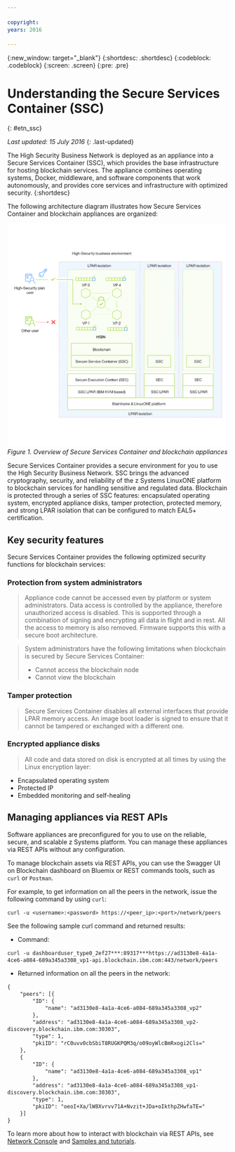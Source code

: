```yaml
---

copyright:
years: 2016

---
```


{:new_window: target="_blank"}
{:shortdesc: .shortdesc}
{:codeblock: .codeblock}
{:screen: .screen}
{:pre: .pre}


# Understanding the Secure Services Container (SSC)
{: #etn_ssc}

*Last updated: 15 July 2016*
{: .last-updated}

The High Security Business Network is deployed as an appliance into a Secure Services Container (SSC), which provides the base infrastructure for hosting blockchain services. The appliance combines operating systems, Docker, middleware, and software components that work autonomously, and provides core services and infrastructure with optimized security.
{:shortdesc}

The following architecture diagram illustrates how Secure Services Container and blockchain appliances are organized:



![Architecture diagram](images/Architecture_HSBN_SSC.png)
*Figure 1. Overview of Secure Services Container and blockchain appliances*

Secure Services Container provides a secure environment for you to use the High Security Business Network. SSC brings the advanced cryptography, security, and reliability of the z Systems LinuxONE platform to blockchain services for handling sensitive and regulated data. Blockchain is protected through a series of SSC features: encapsulated operating system, encrypted appliance disks, tamper protection, protected memory, and strong LPAR isolation that can be configured to match EAL5+ certification.

## Key security features
Secure Services Container provides the following optimized security functions for blockchain services:  

### Protection from system administrators
>Appliance code cannot be accessed even by platform or system administrators.  Data access is controlled by the appliance, therefore unauthorized access is disabled.  This is supported through a combination of signing and encrypting all data in flight and in rest. All the access to memory is also removed. Firmware supports this with a secure boot architecture.

>System administrators have the following limitations when blockchain is secured by Secure Services Container:
>* Cannot access the blockchain node
>* Cannot view the blockchain

### Tamper protection  
>Secure Services Container disables all external interfaces that provide LPAR memory access. An image boot loader is signed to ensure that it cannot be tampered or exchanged with a different one.

### Encrypted appliance disks
>All code and data stored on disk is encrypted at all times by using the Linux encryption layer:  
- Encapsulated operating system
- Protected IP
- Embedded monitoring and self-healing

## Managing appliances via REST APIs
Software appliances are preconfigured for you to use on the reliable, secure, and scalable z Systems platform. You can manage these appliances via REST APIs without any configuration.

To manage blockchain assets via REST APIs, you can use the Swagger UI on Blockchain dashboard on Bluemix or REST commands tools, such as `curl` or `Postman`.

For example, to get information on all the peers in the network, issue the following command by using `curl`:
```
curl -u <username>:<password> https://<peer_ip>:<port>/network/peers
```
See the following sample curl command and returned results:
* Command:
```
curl -u dashboarduser_type0_2ef27***:89317***https://ad3130e8-4a1a-4ce6-a084-689a345a3308_vp1-api.blockchain.ibm.com:443/network/peers
```
* Returned information on all the peers in the network:
```
{
	"peers": [{
		"ID": {
			"name": "ad3130e8-4a1a-4ce6-a084-689a345a3308_vp2"
		},
		"address": "ad3130e8-4a1a-4ce6-a084-689a345a3308_vp2-discovery.blockchain.ibm.com:30303",
		"type": 1,
		"pkiID": "rC0uvv0cbSbiT8RUGKPQM3q/o09oyWlcBmRxogi2Cls="
	},
	{
		"ID": {
			"name": "ad3130e8-4a1a-4ce6-a084-689a345a3308_vp1"
		},
		"address": "ad3130e8-4a1a-4ce6-a084-689a345a3308_vp1-discovery.blockchain.ibm.com:30303",
		"type": 1,
		"pkiID": "oeoI+Xa/lW8Xvrvv71A+Nvzit+JDa+oIkthpZHwfaTE="
	}]
}
```
To learn more about how to interact with blockchain via REST APIs, see [Network Console](https://new-console.ng.bluemix.net/docs/services/blockchain/ibmblockchainmonitor.html) and [Samples and tutorials](https://new-console.ng.bluemix.net/docs/services/blockchain/ibmblockchain_tutorials.html).

